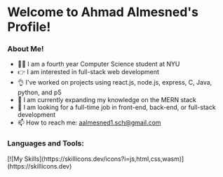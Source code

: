 # Welcome to Ahmad Almesned's Profile!

### About Me!
- 👨‍🎓 I am a fourth year Computer Science student at NYU  
- :point_right: I am interested in full-stack web development  
- :ok_hand: I've worked on projects using react.js, node.js, express, C, Java, python, and p5 
- :seedling: I am currently expanding my knowledge on the MERN stack 
- :mag_right: I am looking for a full-time job in front-end, back-end, or full-stack development 
- 📫 How to reach me: aalmesned1.sch@gmail.com 




<h3 align="left">Languages and Tools:</h3>
<!-- [![My Skills](https://skillicons.dev/icons?i=js,html,css,docker,express,java,nodejs,py,react)](https://skillicons.dev)
 -->
[![My Skills](https://skillicons.dev/icons?i=js,html,css,wasm)](https://skillicons.dev)







<!---
Ahmadhcs/Ahmadhcs is a ✨ special ✨ repository because its `README.md` (this file) appears on your GitHub profile.
You can click the Preview link to take a look at your changes.
--->
